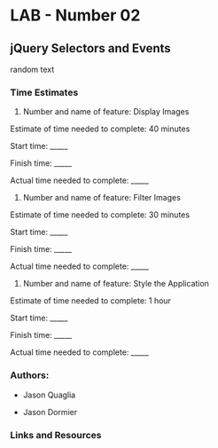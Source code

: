 # LAB - Number 02

## jQuery Selectors and Events

random text

### Time Estimates

1. Number and name of feature: Display Images

  Estimate of time needed to complete: 40 minutes

  Start time: _____

  Finish time: _____

  Actual time needed to complete: _____

1. Number and name of feature: Filter Images

  Estimate of time needed to complete: 30 minutes

  Start time: _____

  Finish time: _____

  Actual time needed to complete: _____

1. Number and name of feature: Style the Application

  Estimate of time needed to complete: 1 hour

  Start time: _____

  Finish time: _____

  Actual time needed to complete: _____

### Authors:

- Jason Quaglia

- Jason Dormier

### Links and Resources
